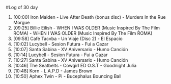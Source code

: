 #Log of 30 day

1. [00:00] Iron Maiden - Live After Death (bonus disc) - Murders In the Rue Morgue
1. [09:25] Billie Eilish - WHEN I WAS OLDER (Music Inspired By The Film ROMA) - WHEN I WAS OLDER (Music Inspired By The Film ROMA)
1. [09:58] Café Tacvba - Un Viaje (Disc 2) - El Espacio
1. [10:02] Lucybell - Sesion Futura - Fui a Cazar
1. [10:07] Santa Sabina - XV Aniversario - Humo Canción
1. [10:14] Lucybell - Sesion Futura - Fui a Cazar
1. [10:27] Santa Sabina - XV Aniversario - Humo Canción
1. [10:46] The Seatbelts - Cowgirl ED O.S.T - Goodnight Julia
1. [10:48] Korn - L.A.P.D - James Brown
1. [10:50] Aphex Twin - Pi - Bucephalus Bouncing Ball
